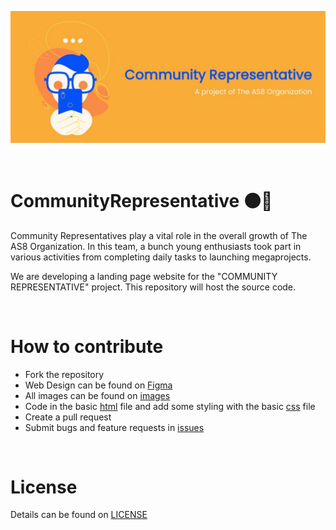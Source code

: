 ![poster](poster.jpg)

<br>

# CommunityRepresentative 🟠🔵 
Community Representatives play a vital role in the overall growth of The AS8 Organization. In this team, a bunch young enthusiasts took part in various activities from completing daily tasks to launching megaprojects.

We are developing a landing page website for the "COMMUNITY REPRESENTATIVE" project. This repository will host the source code.

<br>

# How to contribute
- Fork the repository
- Web Design can be found on [Figma](https://www.figma.com/file/bJBKBuPblKJfDQgI0ttLYe/Community-Representative?node-id=26%3A2228)
- All images can be found on [images](images)
- Code in the basic [html](index.html) file and add some styling with the basic [css](style.css) file
- Create a pull request
- Submit bugs and feature requests in [issues](https://github.com/The-AS8-organization/CommunityRepresentative/issues)

<br>

# License
Details can be found on [LICENSE](LICENSE)
